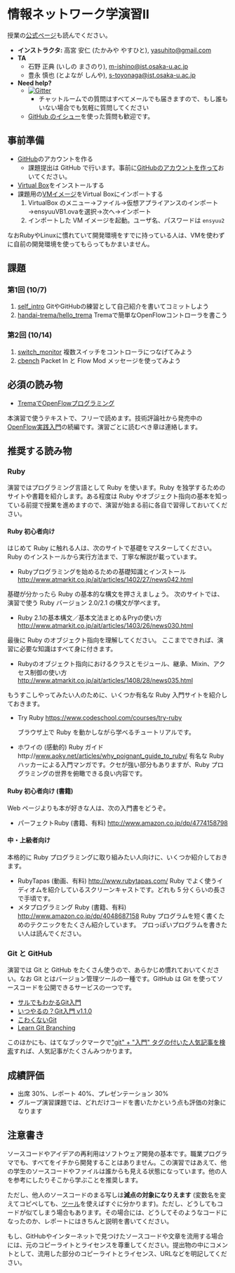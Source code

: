 # 情報ネットワーク学演習II

授業の[公式ページ](http://www.ane.cmc.osaka-u.ac.jp/~hasegawa/mdwiki/mdwiki.html#!lectures/ein2-2015.md)も読んでください。

* **インストラクタ:** 高宮 安仁 (たかみや やすひと), [yasuhito@gmail.com](mailto:yasuhito@gmail.com)
* **TA**
  * 石野 正典 (いしの まさのり), [m-ishino@ist.osaka-u.ac.jp](mailto:m-ishino@ist.osaka-u.ac.jp)
  * 豊永 慎也 (とよなが しんや), [s-toyonaga@ist.osaka-u.ac.jp](mailto:s-toyonaga@ist.osaka-u.ac.jp)
* **Need help?**
  * [![Gitter](https://badges.gitter.im/Join%20Chat.svg)](https://gitter.im/handai-trema/syllabus?utm_source=badge&utm_medium=badge&utm_campaign=pr-badge)
    * チャットルームでの質問はすべてメールでも届きますので、もし誰もいない場合でも気軽に質問してください
  * [GitHub のイシュー](https://github.com/advanced-js/syllabus/issues)を使った質問も歓迎です。


## 事前準備

* [GitHub](https://github.com/)のアカウントを作る
  * 課題提出は GitHub で行います。事前に[GitHubのアカウントを作って](https://help.github.com/articles/signing-up-for-a-new-github-account/)おいてください。
* [Virtual Box](https://www.virtualbox.org/)をインストールする
* 課題用の[VMイメージ](http://www.ane.cmc.osaka-u.ac.jp/~hasegawa/mdwiki/mdwiki.html#!lectures/2015-ein2/ensyuuVB1.ova)をVirtual Boxにインポートする
  1. VirtualBox のメニュー→ファイル→仮想アプライアンスのインポート→ensyuuVB1.ovaを選択→次へ→インポート
  2. インポートした VM イメージを起動。ユーザ名、パスワードは `ensyuu2`

なおRubyやLinuxに慣れていて開発環境をすでに持っている人は、VMを使わずに自前の開発環境を使ってもらってもかまいません。


## 課題

### 第1回 (10/7)

1. [self_intro](https://github.com/handai-trema/self_intro)
   GitやGitHubの練習として自己紹介を書いてコミットしよう
2. [handai-trema/hello_trema](https://github.com/handai-trema/hello_trema)
   Tremaで簡単なOpenFlowコントローラを書こう

### 第2回 (10/14)

1. [switch_monitor](https://classroom.github.com/assignment-invitations/46b3753e25bbc74d210ac9007881b978)
   複数スイッチをコントローラにつなげてみよう
2. [cbench](https://classroom.github.com/assignment-invitations/4dd0b372d5813f33997dbe3b0af5919b)
   Packet In と Flow Mod メッセージを使ってみよう

## 必須の読み物

* [TremaでOpenFlowプログラミング](http://yasuhito.github.io/trema-book/)

本演習で使うテキストで、フリーで読めます。技術評論社から発売中の[OpenFlow実践入門](http://www.amazon.co.jp/dp/4774154652/)の続編です。演習ごとに読むべき章は連絡します。


## 推奨する読み物

### Ruby

演習ではプログラミング言語として Ruby を使います。Ruby を独学するためのサイトや書籍を紹介します。ある程度は Ruby やオブジェクト指向の基本を知っている前提で授業を進めますので、演習が始まる前に各自で習得しておいてください。

#### Ruby 初心者向け
はじめて Ruby に触れる人は、次のサイトで基礎をマスターしてください。
Ruby のインストールから実行方法まで、丁寧な解説が載っています。

* Rubyプログラミングを始めるための基礎知識とインストール http://www.atmarkit.co.jp/ait/articles/1402/27/news042.html

基礎が分かったら Ruby の基本的な構文を押さえましょう。
次のサイトでは、演習で使う Ruby バージョン 2.0/2.1 の構文が学べます。

* Ruby 2.1の基本構文／基本文法まとめ＆Pryの使い方
  http://www.atmarkit.co.jp/ait/articles/1403/26/news030.html

最後に Ruby のオブジェクト指向を理解してください。
ここまでできれば、演習に必要な知識はすべて身に付きます。

* Rubyのオブジェクト指向におけるクラスとモジュール、継承、Mixin、アクセス制御の使い方
http://www.atmarkit.co.jp/ait/articles/1408/28/news035.html

もうすこしやってみたい人のために、いくつか有名な Ruby 入門サイトを紹介しておきます。

* Try Ruby
  https://www.codeschool.com/courses/try-ruby

  ブラウザ上で Ruby を動かしながら学べるチュートリアルです。

* ホワイの (感動的) Ruby ガイドhttp://www.aoky.net/articles/why_poignant_guide_to_ruby/
  有名な Ruby ハッカーによる入門マンガです。クセが強い部分もありますが、Ruby プログラミングの世界を俯瞰できる良い内容です。

#### Ruby 初心者向け (書籍)

Web ページよりも本が好きな人は、次の入門書をどうぞ。

* パーフェクトRuby (書籍、有料)
  http://www.amazon.co.jp/dp/4774158798

#### 中・上級者向け

本格的に Ruby プログラミングに取り組みたい人向けに、いくつか紹介しておきます。

* RubyTapas (動画、有料)
  http://www.rubytapas.com/
  Ruby でよく使うイディオムを紹介しているスクリーンキャストです。どれも 5 分くらいの長さで手頃です。
* メタプログラミング Ruby (書籍、有料)
  http://www.amazon.co.jp/dp/4048687158
  Ruby プログラムを短く書くためのテクニックをたくさん紹介しています。
  プロっぽいプログラムを書きたい人は読んでください。

### Git と GitHub

演習では Git と GitHub をたくさん使うので、あらかじめ慣れておいてください。なお Git とはバージョン管理ツールの一種です。GitHub は Git を使ってソースコードを公開できるサービスの一つです。

* [サルでもわかるGit入門](http://www.backlog.jp/git-guide/)
* [いつやるの？Git入門 v1.1.0](http://www.slideshare.net/matsukaz/git-28304397)
* [こわくないGit](http://www.slideshare.net/kotas/git-15276118)
* [Learn Git Branching](http://k.swd.cc/learnGitBranching-ja/)

このほかにも、はてなブックマークで["git" + "入門" タグの付いた人気記事を検索](http://b.hatena.ne.jp/search/tag?safe=on&sort=popular&q=git+%E5%85%A5%E9%96%80)すれば、人気記事がたくさんみつかります。


## 成績評価

* 出席 30%、レポート 40%、プレゼンテーション 30%
* グループ演習課題では、どれだけコードを書いたかという点も評価の対象になります


## 注意書き

ソースコードやアイデアの再利用はソフトウェア開発の基本です。職業プログラマでも、すべてをイチから開発することはありません。この演習ではあえて、他の学生のソースコードやファイルは誰からも見える状態になっています。他の人を参考にしたりそこから学ぶことを推奨します。

ただし、他人のソースコードのまる写しは**減点の対象になりえます** (変数名を変えてコピペしても、[ツール](https://github.com/seattlerb/flay)を使えばすぐに分かります)。ただし、どうしてもコードが似てしまう場合もあります。その場合には、どうしてそのようなコードになったのか、レポートにはきちんと説明を書いてください。

もし、GitHubやインターネットで見つけたソースコードや文章を流用する場合には、元のコピーライトとライセンスを尊重してください。提出物の中にコメントとして、流用した部分のコピーライトとライセンス、URLなどを明記してください。

